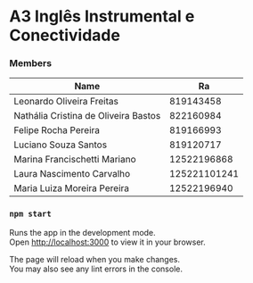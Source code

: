 # A3 Inglês Instrumental e Conectividade

### Members

| Name                                 | Ra           |
|--------------------------------------|--------------|
| Leonardo Oliveira Freitas            | 819143458    |
| Nathália Cristina de Oliveira Bastos | 822160984    |
| Felipe Rocha Pereira                 | 819166993    |
| Luciano Souza Santos                 | 819120717    |
| Marina Francischetti Mariano         | 12522196868  |
| Laura Nascimento Carvalho            | 125221101241 |
| Maria Luiza Moreira Pereira          | 12522196940  |

### `npm start`

Runs the app in the development mode.\
Open [http://localhost:3000](http://localhost:3000) to view it in your browser.

The page will reload when you make changes.\
You may also see any lint errors in the console.
